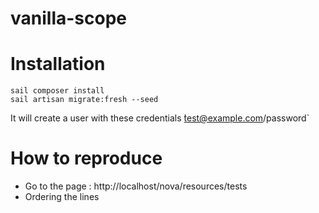 # vanilla-scope

# Installation

```
sail composer install
sail artisan migrate:fresh --seed
```

It will create a user with these credentials  ̀test@example.com/password`

# How to reproduce
* Go to the page : http://localhost/nova/resources/tests
* Ordering the lines
